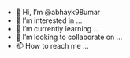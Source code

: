 - 👋 Hi, I’m @abhayk98umar
- 👀 I’m interested in ...
- 🌱 I’m currently learning ...
- 💞️ I’m looking to collaborate on ...
- 📫 How to reach me ...

<!---
abhayk98umar/abhayk98umar is a ✨ special ✨ repository because its `README.md` (this file) appears on your GitHub profile.
You can click the Preview link to take a look at your changes.
--->
